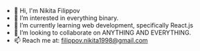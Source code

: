 - 👋 Hi, I'm Nikita Filippov
- 👀 I’m interested in everything binary.
- 🌱 I’m currently learning web development, specifically React.js
- 💞️ I’m looking to collaborate on ANYTHING AND EVERYTHING.
- 📫 Reach me at: filippov.nikita1998@gmail.com

<!---
lucidnik/lucidnik is a ✨ special ✨ repository because its `README.md` (this file) appears on your GitHub profile.
You can click the Preview link to take a look at your changes.
--->
